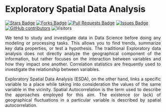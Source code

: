 # Exploratory Spatial Data Analysis

<a href="https://github.com/arifadli/Exploratory-Spatial-Data-Analysis/stargazers"><img src="https://img.shields.io/github/stars/arifadli/Exploratory-Data-Analysis" alt="Stars Badge"/></a>
<a href="https://github.com/arifadli/Exploratory-Spatial-Data-Analysis/network/members"><img src="https://img.shields.io/github/forks/arifadli/Exploratory-Data-Analysis" alt="Forks Badge"/></a>
<a href="https://github.com/arifadli/Exploratory-Spatial-Data-Analysis/pulls"><img src="https://img.shields.io/github/issues-pr/arifadli/Exploratory-Data-Analysis" alt="Pull Requests Badge"/></a>
<a href="https://github.com/arifadli/Exploratory-Spatial-Data-Analysis/issues"><img src="https://img.shields.io/github/issues/arifadli/Exploratory-Data-Analysis" alt="Issues Badge"/></a>
<a href="https://github.com/arifadli/Exploratory-Spatial-Data-Analysis/contributors"><img alt="GitHub contributors" src="https://img.shields.io/github/contributors/arifadli/Exploratory-Data-Analysis?color=2b9348"></a>
![Visitors](https://api.visitorbadge.io/api/visitors?path=https%3A%2F%2Fgithub.com%2Farifadli%2FExploratory-Spatial-Data-Analysis&labelColor=%23d9e3f0&countColor=%23697689&style=flat)



<p align="justify">We tend to study and investigate data in Data Science before doing any modeling or processing tasks. This allows you to find trends, summarize key data properties, or test a hypothesis. The traditional Exploratory data analysis does not directly analyze the geographical component of the information, but rather focuses on the interaction between variables and how they impact one another. Correlation statistics are frequently used to investigate the relationship between variables. </p>

<p align="justify">Exploratory Spatial Data Analysis (ESDA), on the other hand, links a specific variable to a place while taking into consideration the values of the same variable in the vicinity. Spatial Autocorrelation is the term used to describe the approaches employed for this aim. The existence (or lack) of geographical fluctuations in a particular variable is described by spatial autocorrelation. </p>